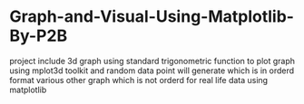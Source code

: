 # Graph-and-Visual-Using-Matplotlib-By-P2B
project include 3d graph using standard trigonometric function to plot graph using mplot3d toolkit and random data point will generate which  is in orderd  format various other graph which is not orderd for real life data using matplotlib 
